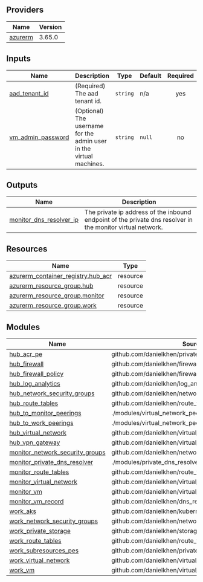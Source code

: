 <!-- BEGIN_TF_DOCS -->

## Providers

| Name | Version |
|------|---------|
| <a name="provider_azurerm"></a> [azurerm](#provider\_azurerm) | 3.65.0 |

## Inputs

| Name | Description | Type | Default | Required |
|------|-------------|------|---------|:--------:|
| <a name="input_aad_tenant_id"></a> [aad\_tenant\_id](#input\_aad\_tenant\_id) | (Required) The aad tenant id. | `string` | n/a | yes |
| <a name="input_vm_admin_password"></a> [vm\_admin\_password](#input\_vm\_admin\_password) | (Optional) The username for the admin user in the virtual machines. | `string` | `null` | no |

## Outputs

| Name | Description |
|------|-------------|
| <a name="output_monitor_dns_resolver_ip"></a> [monitor\_dns\_resolver\_ip](#output\_monitor\_dns\_resolver\_ip) | The private ip address of the inbound endpoint of the private dns resolver in the monitor virtual network. |

## Resources

| Name | Type |
|------|------|
| [azurerm_container_registry.hub_acr](https://registry.terraform.io/providers/hashicorp/azurerm/latest/docs/resources/container_registry) | resource |
| [azurerm_resource_group.hub](https://registry.terraform.io/providers/hashicorp/azurerm/latest/docs/resources/resource_group) | resource |
| [azurerm_resource_group.monitor](https://registry.terraform.io/providers/hashicorp/azurerm/latest/docs/resources/resource_group) | resource |
| [azurerm_resource_group.work](https://registry.terraform.io/providers/hashicorp/azurerm/latest/docs/resources/resource_group) | resource |

## Modules

| Name | Source | Version |
|------|--------|---------|
| <a name="module_hub_acr_pe"></a> [hub\_acr\_pe](#module\_hub\_acr\_pe) | github.com/danielkhen/private_endpoint_module | n/a |
| <a name="module_hub_firewall"></a> [hub\_firewall](#module\_hub\_firewall) | github.com/danielkhen/firewall_module | n/a |
| <a name="module_hub_firewall_policy"></a> [hub\_firewall\_policy](#module\_hub\_firewall\_policy) | github.com/danielkhen/firewall_policy_module | n/a |
| <a name="module_hub_log_analytics"></a> [hub\_log\_analytics](#module\_hub\_log\_analytics) | github.com/danielkhen/log_analytics_workspace_module | n/a |
| <a name="module_hub_network_security_groups"></a> [hub\_network\_security\_groups](#module\_hub\_network\_security\_groups) | github.com/danielkhen/network_security_group_module | n/a |
| <a name="module_hub_route_tables"></a> [hub\_route\_tables](#module\_hub\_route\_tables) | github.com/danielkhen/route_table_module | n/a |
| <a name="module_hub_to_monitor_peerings"></a> [hub\_to\_monitor\_peerings](#module\_hub\_to\_monitor\_peerings) | ./modules/virtual_network_peerings | n/a |
| <a name="module_hub_to_work_peerings"></a> [hub\_to\_work\_peerings](#module\_hub\_to\_work\_peerings) | ./modules/virtual_network_peerings | n/a |
| <a name="module_hub_virtual_network"></a> [hub\_virtual\_network](#module\_hub\_virtual\_network) | github.com/danielkhen/virtual_network_module | n/a |
| <a name="module_hub_vpn_gateway"></a> [hub\_vpn\_gateway](#module\_hub\_vpn\_gateway) | github.com/danielkhen/virtual_network_gateway_module | n/a |
| <a name="module_monitor_network_security_groups"></a> [monitor\_network\_security\_groups](#module\_monitor\_network\_security\_groups) | github.com/danielkhen/network_security_group_module | n/a |
| <a name="module_monitor_private_dns_resolver"></a> [monitor\_private\_dns\_resolver](#module\_monitor\_private\_dns\_resolver) | ./modules/private_dns_resolver | n/a |
| <a name="module_monitor_route_tables"></a> [monitor\_route\_tables](#module\_monitor\_route\_tables) | github.com/danielkhen/route_table_module | n/a |
| <a name="module_monitor_virtual_network"></a> [monitor\_virtual\_network](#module\_monitor\_virtual\_network) | github.com/danielkhen/virtual_network_module | n/a |
| <a name="module_monitor_vm"></a> [monitor\_vm](#module\_monitor\_vm) | github.com/danielkhen/virtual_machine_module | n/a |
| <a name="module_monitor_vm_record"></a> [monitor\_vm\_record](#module\_monitor\_vm\_record) | github.com/danielkhen/dns_record_module | n/a |
| <a name="module_work_aks"></a> [work\_aks](#module\_work\_aks) | github.com/danielkhen/kubernetes_cluster_module | n/a |
| <a name="module_work_network_security_groups"></a> [work\_network\_security\_groups](#module\_work\_network\_security\_groups) | github.com/danielkhen/network_security_group_module | n/a |
| <a name="module_work_private_storage"></a> [work\_private\_storage](#module\_work\_private\_storage) | github.com/danielkhen/storage_account_module | n/a |
| <a name="module_work_route_tables"></a> [work\_route\_tables](#module\_work\_route\_tables) | github.com/danielkhen/route_table_module | n/a |
| <a name="module_work_subresources_pes"></a> [work\_subresources\_pes](#module\_work\_subresources\_pes) | github.com/danielkhen/private_endpoint_module | n/a |
| <a name="module_work_virtual_network"></a> [work\_virtual\_network](#module\_work\_virtual\_network) | github.com/danielkhen/virtual_network_module | n/a |
| <a name="module_work_vm"></a> [work\_vm](#module\_work\_vm) | github.com/danielkhen/virtual_machine_module | n/a |
<!-- END_TF_DOCS -->